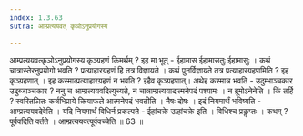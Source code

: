 ```yaml
---
index: 1.3.63
sutra: आम्प्रत्ययवत् कृञोऽनुप्रयोगस्य

---
```

आम्प्रत्ययवत्कृञोऽनुप्रयोगस्य कृञ्ग्रहणं किमर्थम् ? इह मा भूत्  -  ईहामास ईहामासतुः ईहामासुः । कथं चात्रास्तेरनुप्रयोगो भवति ? प्रत्याहारग्रहणं हि तत्र विज्ञायते । कथं पुनर्विज्ञायते तत्र प्रत्याहारग्रहणमिति ? इह कृञ्ग्रहणात् । इह कस्मात्प्रत्याहारग्रहणं न भवति ? इहैव कृञ्ग्रहणात्। अथेह कस्मान्न भवति  -  उदुम्भाञ्चकार उदुब्जाञ्चकार ? ननु च आम्प्रत्ययवदित्युच्यते, न चात्राम्प्रत्ययादात्मनेपदं पश्यामः । न ब्रूमोऽनेनेति । किं तर्हि ? स्वरितञितः कर्त्रभिप्राये क्रियाफले आत्मनेपदं भवतीति । नैषः दोषः । इदं नियमार्थं भविष्यति  -  आम्प्रत्ययवदेवेति । यदि नियमार्थं विधिर्न प्रकल्पते  -  ईहांचक्रे ऊहांचक्रे इति । विधिश्च प्रकॢप्तः । कथम् ? पूर्ववदिति वर्तते । आम्प्रत्ययवत्पूर्ववच्चेति ॥ 63 ॥